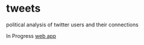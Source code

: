 # tweets
political analysis of twitter users and their connections

In Progress [web app](https://share.streamlit.io/jonathanferrari/tweets/main/tweets.py)
